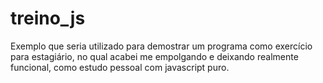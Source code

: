 # treino_js
Exemplo que seria utilizado para demostrar um programa como exercício para estagiário, no qual acabei me empolgando e deixando realmente funcional, como estudo pessoal com javascript puro.
